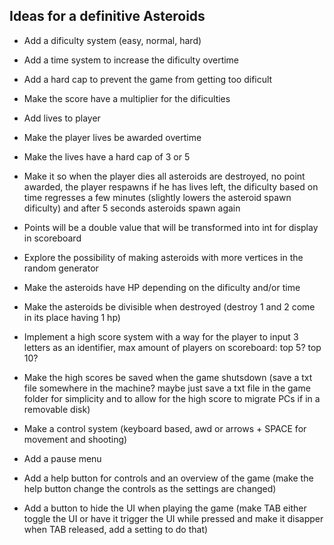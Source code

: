 ## Ideas for a definitive Asteroids

- Add a dificulty system (easy, normal, hard)
- Add a time system to increase the dificulty overtime
- Add a hard cap to prevent the game from getting too dificult
- Make the score have a multiplier for the dificulties
  
- Add lives to player
- Make the player lives be awarded overtime
- Make the lives have a hard cap of 3 or 5
- Make it so when the player dies all asteroids are destroyed, no point awarded, the player respawns if he has lives left, the dificulty based on time regresses a few minutes (slightly lowers the asteroid spawn dificulty) and after 5 seconds asteroids spawn again

- Points will be a double value that will be transformed into int for display in scoreboard
  
- Explore the possibility of making asteroids with more vertices in the random generator

- Make the asteroids have HP depending on the dificulty and/or time
- Make the asteroids be divisible when destroyed (destroy 1 and 2 come in its place having 1 hp)
  
- Implement a high score system with a way for the player to input 3 letters as an identifier, max amount of players on scoreboard: top 5? top 10?
- Make the high scores be saved when the game shutsdown (save a txt file somewhere in the machine? maybe just save a txt file in the game folder for simplicity and to allow for the high score to migrate PCs if in a removable disk)

- Make a control system (keyboard based, awd or arrows + SPACE for movement and shooting)

- Add a pause menu
- Add a help button for controls and an overview of the game (make the help button change the controls as the settings are changed)

- Add a button to hide the UI when playing the game (make TAB either toggle the UI or have it trigger the UI while pressed and make it disapper when TAB released, add a setting to do that)
